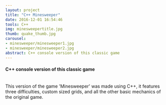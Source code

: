 ```yaml
---
layout: project
title: "C++ Minesweeper"
date: 2016-12-01 16:54:46
tools: C++
img: minesweepertitle.jpg
thumb: quake_thumb.jpg
carousel:
- minesweeper/minesweeper1.jpg
- minesweeper/minesweeper2.jpg
abstract: C++ console version of this classic game
---
```

#### C++ console version of this classic game
<br>
This version of the game 'Minesweeper' was made using C++, it features three difficulties, custom sized grids, and all the other basic mechanics of the original game.
